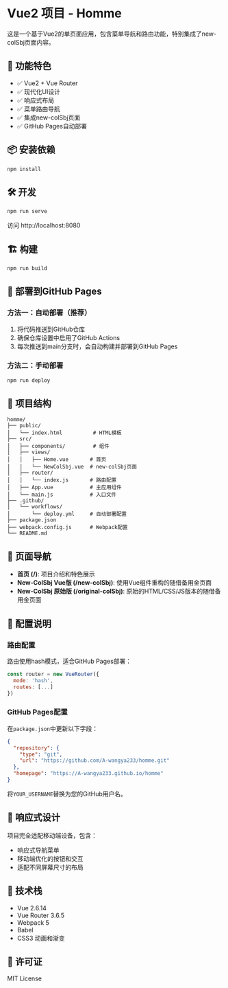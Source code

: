 # Vue2 项目 - Homme

这是一个基于Vue2的单页面应用，包含菜单导航和路由功能，特别集成了new-colSbj页面内容。

## 🚀 功能特色

- ✅ Vue2 + Vue Router
- ✅ 现代化UI设计
- ✅ 响应式布局
- ✅ 菜单路由导航
- ✅ 集成new-colSbj页面
- ✅ GitHub Pages自动部署

## 📦 安装依赖

```bash
npm install
```

## 🛠️ 开发

```bash
npm run serve
```

访问 http://localhost:8080

## 🏗️ 构建

```bash
npm run build
```

## 🚀 部署到GitHub Pages

### 方法一：自动部署（推荐）

1. 将代码推送到GitHub仓库
2. 确保仓库设置中启用了GitHub Actions
3. 每次推送到main分支时，会自动构建并部署到GitHub Pages

### 方法二：手动部署

```bash
npm run deploy
```

## 📁 项目结构

```
homme/
├── public/
│   └── index.html          # HTML模板
├── src/
│   ├── components/         # 组件
│   ├── views/
│   │   ├── Home.vue       # 首页
│   │   └── NewColSbj.vue  # new-colSbj页面
│   ├── router/
│   │   └── index.js       # 路由配置
│   ├── App.vue            # 主应用组件
│   └── main.js            # 入口文件
├── .github/
│   └── workflows/
│       └── deploy.yml     # 自动部署配置
├── package.json
├── webpack.config.js      # Webpack配置
└── README.md
```

## 🎯 页面导航

- **首页 (/)**: 项目介绍和特色展示
- **New-ColSbj Vue版 (/new-colSbj)**: 使用Vue组件重构的随借备用金页面
- **New-ColSbj 原始版 (/original-colSbj)**: 原始的HTML/CSS/JS版本的随借备用金页面

## 🔧 配置说明

### 路由配置

路由使用hash模式，适合GitHub Pages部署：

```javascript
const router = new VueRouter({
  mode: 'hash',
  routes: [...]
})
```

### GitHub Pages配置

在`package.json`中更新以下字段：

```json
{
  "repository": {
    "type": "git", 
    "url": "https://github.com/A-wangya233/homme.git"
  },
  "homepage": "https://A-wangya233.github.io/homme"
}
```

将`YOUR_USERNAME`替换为您的GitHub用户名。

## 📱 响应式设计

项目完全适配移动端设备，包含：
- 响应式导航菜单
- 移动端优化的按钮和交互
- 适配不同屏幕尺寸的布局

## 🎨 技术栈

- Vue 2.6.14
- Vue Router 3.6.5
- Webpack 5
- Babel
- CSS3 动画和渐变

## 📄 许可证

MIT License
